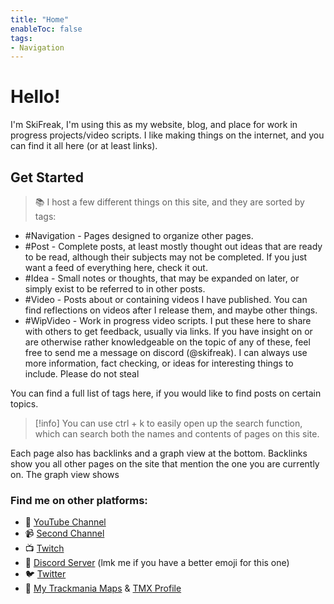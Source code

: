 ```yaml
---
title: "Home"
enableToc: false
tags:
- Navigation
---
```


# Hello!
I'm SkiFreak, I'm using this as my website, blog, and place for work in progress projects/video scripts. I like making things on the internet, and you can find it all here (or at least links).
## Get Started


> 📚 I host a few different things on this site, and they are sorted by tags:
- #Navigation - Pages designed to organize other pages.
- #Post - Complete posts, at least mostly thought out ideas that are ready to be read, although their subjects may not be completed. If you just want a feed of everything here, check it out.
- #Idea - Small notes or thoughts, that may be expanded on later, or simply exist to be referred to in other posts.
- #Video - Posts about or containing videos I have published. You can find reflections on videos after I release them, and maybe other things.
- #WipVideo - Work in progress video scripts. I put these here to share with others to get feedback, usually via links. If you have insight on or are otherwise rather knowledgeable on the topic of any of these, feel free to send me a message on discord (@skifreak). I can always use more information, fact checking, or ideas for interesting things to include. Please do not steal 

You can find a full list of tags here, if you would like to find posts on certain topics.

> [!info]
> You can use ctrl + k to easily open up the search function, which can search both the names and contents of pages on this site.

Each page also has backlinks and a graph view at the bottom. Backlinks show you all other pages on the site that mention the one you are currently on. The graph view shows 

### Find me on other platforms:
- 🎥 [YouTube Channel](https://www.youtube.com/@Ski_Freak/featured)
- 📹 [Second Channel](https://www.youtube.com/@SkiFreakTM)
- 📺 [Twitch](https://www.twitch.tv/that_ski_freak)
- 📰 [Discord Server](https://discord.gg/sRB54zg) (lmk me if you have a better emoji for this one)
- 🐦 [Twitter](https://twitter.com/That_Ski_Freak)
- 🚗 [My Trackmania Maps](https://www.youtube.com/@ThatSkiFreak/videos) & [TMX Profile](https://trackmania.exchange/user/profile/27633)

